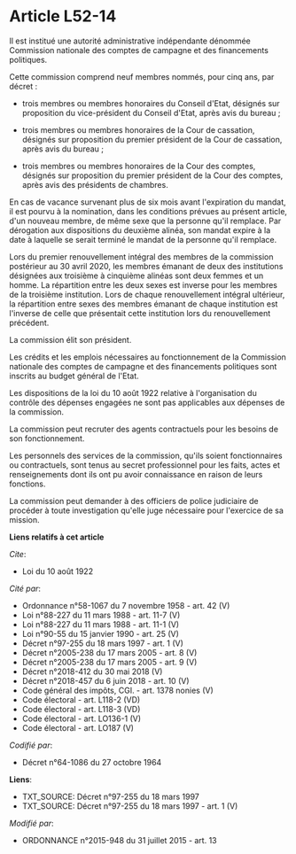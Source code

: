 # Article L52-14

Il est institué une autorité administrative indépendante dénommée Commission nationale des comptes de campagne et des
financements politiques.

Cette commission comprend neuf membres nommés, pour cinq ans, par décret :

- trois membres ou membres honoraires du Conseil d'Etat, désignés sur proposition du vice-président du Conseil d'Etat, après
avis du bureau ;

- trois membres ou membres honoraires de la Cour de cassation, désignés sur proposition du premier président de la Cour de
cassation, après avis du bureau ;

- trois membres ou membres honoraires de la Cour des comptes, désignés sur proposition du premier président de la Cour des
comptes, après avis des présidents de chambres.

En cas de vacance survenant plus de six mois avant l'expiration du mandat, il est pourvu à la nomination, dans les conditions
prévues au présent article, d'un nouveau membre, de même sexe que la personne qu'il remplace. Par dérogation aux dispositions
du deuxième alinéa, son mandat expire à la date à laquelle se serait terminé le mandat de la personne qu'il remplace.

Lors du premier renouvellement intégral des membres de la commission postérieur au 30 avril 2020, les membres émanant de deux
des institutions désignées aux troisième à cinquième alinéas sont deux femmes et un homme. La répartition entre les deux
sexes est inverse pour les membres de la troisième institution. Lors de chaque renouvellement intégral ultérieur, la
répartition entre sexes des membres émanant de chaque institution est l'inverse de celle que présentait cette institution
lors du renouvellement précédent.

La commission élit son président.

Les crédits et les emplois nécessaires au fonctionnement de la Commission nationale des comptes de campagne et des
financements politiques sont inscrits au budget général de l'Etat.

Les dispositions de la loi du 10 août 1922 relative à l'organisation du contrôle des dépenses engagées ne sont pas
applicables aux dépenses de la commission.

La commission peut recruter des agents contractuels pour les besoins de son fonctionnement.

Les personnels des services de la commission, qu'ils soient fonctionnaires ou contractuels, sont tenus au secret
professionnel pour les faits, actes et renseignements dont ils ont pu avoir connaissance en raison de leurs fonctions.

La commission peut demander à des officiers de police judiciaire de procéder à toute investigation qu'elle juge nécessaire
pour l'exercice de sa mission.

**Liens relatifs à cet article**

_Cite_:

  - Loi du 10 août 1922

_Cité par_:

  - Ordonnance n°58-1067 du 7 novembre 1958 - art. 42 (V)
  - Loi n°88-227 du 11 mars 1988 - art. 11-7 (V)
  - Loi n°88-227 du 11 mars 1988 - art. 11-1 (V)
  - Loi n°90-55 du 15 janvier 1990 - art. 25 (V)
  - Décret n°97-255 du 18 mars 1997 - art. 1 (V)
  - Décret n°2005-238 du 17 mars 2005 - art. 8 (V)
  - Décret n°2005-238 du 17 mars 2005 - art. 9 (V)
  - Décret n°2018-412 du 30 mai 2018 (V)
  - Décret n°2018-457 du 6 juin 2018 - art. 10 (V)
  - Code général des impôts, CGI. - art. 1378 nonies (V)
  - Code électoral - art. L118-2 (VD)
  - Code électoral - art. L118-3 (VD)
  - Code électoral - art. LO136-1 (V)
  - Code électoral - art. LO187 (V)

_Codifié par_:

  - Décret n°64-1086 du 27 octobre 1964

**Liens**:

  - TXT_SOURCE: Décret n°97-255 du 18 mars 1997
  - TXT_SOURCE: Décret n°97-255 du 18 mars 1997 - art. 1 (V)

_Modifié par_:

  - ORDONNANCE n°2015-948 du 31 juillet 2015 - art. 13
